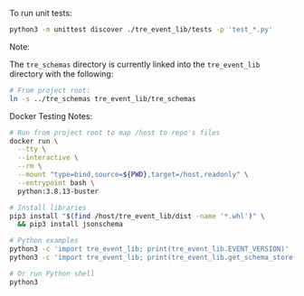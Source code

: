 To run unit tests:

```bash
python3 -m unittest discover ./tre_event_lib/tests -p 'test_*.py'
```

Note:

The `tre_schemas` directory is currently linked into the `tre_event_lib`
directory with the following:

```bash
# From project root:
ln -s ../tre_schemas tre_event_lib/tre_schemas
```

Docker Testing Notes:

```bash
# Run from project root to map /host to repo's files
docker run \
  --tty \
  --interactive \
  --rm \
  --mount "type=bind,source=${PWD},target=/host,readonly" \
  --entrypoint bash \
  python:3.8.13-buster
```

```bash
# Install libraries
pip3 install "$(find /host/tre_event_lib/dist -name '*.whl')" \
  && pip3 install jsonschema
```

```bash
# Python examples
python3 -c 'import tre_event_lib; print(tre_event_lib.EVENT_VERSION)'
python3 -c 'import tre_event_lib; print(tre_event_lib.get_schema_store())'

# Or run Python shell
python3
```

